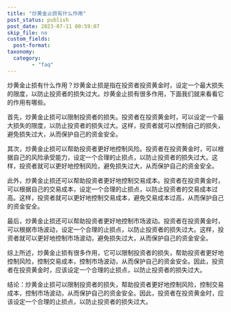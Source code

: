 ```yaml
---
title: "炒黄金止损有什么作用"
post_status: publish
post_date: 2023-07-11 00:59:07
skip_file: no
custom_fields: 
  post-format: 
taxonomy:
  category:
        - "faq"
---
```


炒黄金止损有什么作用？炒黄金止损是指在投资者投资黄金时，设定一个最大损失的限度，以防止投资者的损失过大。炒黄金止损有很多作用，下面我们就来看看它的作用有哪些。

首先，炒黄金止损可以限制投资者的损失。投资者在投资黄金时，可以设定一个最大损失的限度，以防止投资者的损失过大。这样，投资者就可以控制自己的损失，避免损失过大，从而保护自己的资金安全。

其次，炒黄金止损可以帮助投资者更好地控制风险。投资者在投资黄金时，可以根据自己的风险承受能力，设定一个合理的止损点，以防止投资者的损失过大。这样，投资者就可以更好地控制风险，避免损失过大，从而保护自己的资金安全。

此外，炒黄金止损还可以帮助投资者更好地控制交易成本。投资者在投资黄金时，可以根据自己的交易成本，设定一个合理的止损点，以防止投资者的交易成本过高。这样，投资者就可以更好地控制交易成本，避免交易成本过高，从而保护自己的资金安全。

最后，炒黄金止损还可以帮助投资者更好地控制市场波动。投资者在投资黄金时，可以根据市场波动，设定一个合理的止损点，以防止投资者的损失过大。这样，投资者就可以更好地控制市场波动，避免损失过大，从而保护自己的资金安全。

综上所述，炒黄金止损有很多作用，它可以限制投资者的损失，帮助投资者更好地控制风险，控制交易成本，控制市场波动，从而保护自己的资金安全。因此，投资者在投资黄金时，应该设定一个合理的止损点，以防止投资者的损失过大。

结论：炒黄金止损可以限制投资者的损失，帮助投资者更好地控制风险，控制交易成本，控制市场波动，从而保护自己的资金安全。因此，投资者在投资黄金时，应该设定一个合理的止损点，以防止投资者的损失过大。
